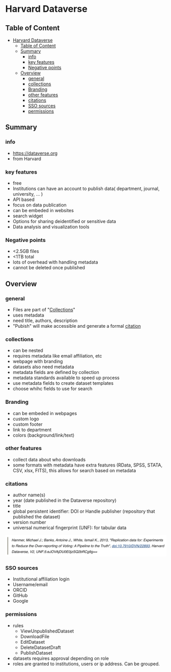 # Harvard Dataverse

## Table of Content

- [Harvard Dataverse](#harvard-dataverse)
  - [Table of Content](#table-of-content)
  - [Summary](#summary)
    - [info](#info)
    - [key features](#key-features)
    - [Negative points](#negative-points)
  - [Overview](#overview)
    - [general](#general)
    - [collections](#collections)
    - [Branding](#branding)
    - [other features](#other-features)
    - [citations](#citations)
    - [SSO sources](#sso-sources)
    - [permissions](#permissions)

## Summary

### info

- https://dataverse.org
- from Harvard

### key features

- free
- Institutions can have an account to publish data( department, journal, university, ... )
- API based
- focus on data publication
- can be embeded in websites
- search widget
- Options for sharing deidentified or sensitive data
- Data analysis and visualization tools 

### Negative points

- <2.5GB files
- <1TB total
- lots of overhead with handling metadata
- cannot be deleted once published

## Overview

### general

- Files are part of "[Collections](#collections)"
- uses metadata
- need title, authors, description
- "Pubish" will make accessible and generate a formal [citation](#citations)

### collections

- can be nested
- requires metadata like email affiliation, etc
- webpage with branding
- datasets also need metadata
- metadata fields are defined by collection
- metadata standards available to speed up process
- use metadata fields to create dataset templates
- choose whihc fields to use for search

### Branding

- can be embeded in webpages
- custom logo
- custom footer
- link to department
- colors (background/link/text)

### other features

- collect data about who downloads
- some formats with metadata have extra features (RData, SPSS, STATA, CSV, xlsx, FITS), this allows for search based on metadata

### citations

- author name(s)
- year (date published in the Dataverse repository)
- title
- global persistent identifier: DOI or Handle
publisher (repository that published the dataset)
- version number
- universal numerical fingerprint (UNF): for tabular data

![citation](Screen%20Shot%202022-06-19%20at%207.31.13%20PM.png)

### SSO sources

- Institutional affiliation login
- Username/email
- ORCID
- GitHub
- Google
  
### permissions

- rules
  - ViewUnpublishedDataset
  - DownloadFile
  - EditDataset
  - DeleteDatasetDraft
  - PublishDataset
- datasets requires approval depending on role
- roles are granted to institutions, users or ip address. Can be grouped.
